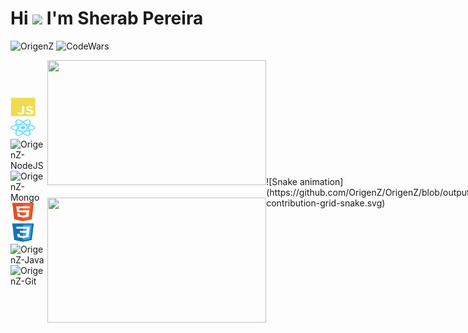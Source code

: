 <h1>
  Hi
  <img
    src="https://raw.githubusercontent.com/kaueMarques/kaueMarques/master/hi.gif"
    width="30px"
  />
  I'm Sherab Pereira
</h1>
<p>
  <img
    src="https://komarev.com/ghpvc/?username=OrigenZ&label=Profile%20views&color=0e75b6&style=flat"
    alt="OrigenZ"
  />
  <img
    alt="CodeWars"
    src="https://www.codewars.com/users/OrigenZ/badges/micro"
  />
</p>

<div style="display: flex; align-items: center;">
  <br />
  <div>
    <img
      alt="OrigenZ-Js"
      height="30"
      width="40"
      src="https://raw.githubusercontent.com/devicons/devicon/master/icons/javascript/javascript-plain.svg"
    />
    <img
      alt="OrigenZ-React"
      height="30"
      width="40"
      src="https://raw.githubusercontent.com/devicons/devicon/master/icons/react/react-original.svg"
    />
    <img
      alt="OrigenZ-NodeJS"
      height="30"
      width="40"
      src="https://cdn.jsdelivr.net/gh/devicons/devicon/icons/nodejs/nodejs-original.svg"
    />
    <img
      alt="OrigenZ-Mongo"
      height="30"
      width="40"
      src="https://cdn.jsdelivr.net/gh/devicons/devicon/icons/mongodb/mongodb-original.svg"
    />
    <img
      alt="OrigenZ-HTML"
      height="30"
      width="40"
      src="https://raw.githubusercontent.com/devicons/devicon/master/icons/html5/html5-original.svg"
    />
    <img
      alt="OrigenZ-CSS"
      height="30"
      width="40"
      src="https://raw.githubusercontent.com/devicons/devicon/master/icons/css3/css3-original.svg"
    />
    <img
      alt="OrigenZ-Java"
      height="30"
      width="40"
      src="https://cdn.jsdelivr.net/gh/devicons/devicon/icons/java/java-original.svg"
    />
    <img
      alt="OrigenZ-Git"
      height="30"
      width="40"
      src="https://cdn.jsdelivr.net/gh/devicons/devicon/icons/git/git-original.svg"
    />
  </div>
  <br />
  <br />
  <br />
  <br />
  <div>
    <img
      height="200em"
      width="350em"
      src="https://github-readme-stats.vercel.app/api?username=OrigenZ&show_icons=true&locale=en&theme=dark"
    />
    <br />
    <br />
    <img
      height="200em"
      width="350em"
      src="https://github-readme-stats.vercel.app/api/top-langs/?username=OrigenZ&layout=compact&langs_count=7&theme=dark"
    />
  </div>
  <br />
  <br />
  <div>
    ![Snake animation](https://github.com/OrigenZ/OrigenZ/blob/output/github-contribution-grid-snake.svg)
  </div>

